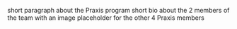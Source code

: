

short paragraph about the Praxis program
short bio about the 2 members of the team with an image
placeholder for the other 4 Praxis members
